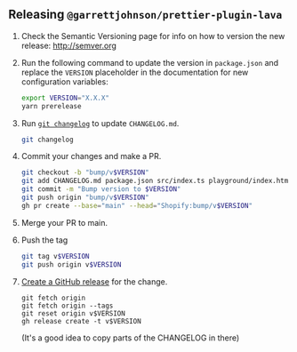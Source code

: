 ## Releasing `@garrettjohnson/prettier-plugin-lava`

1. Check the Semantic Versioning page for info on how to version the new release: http://semver.org

2. Run the following command to update the version in `package.json` and replace the `VERSION` placeholder in the documentation for new configuration variables:

   ```bash
   export VERSION="X.X.X"
   yarn prerelease
   ```

3. Run [`git changelog`](https://github.com/tj/git-extras) to update `CHANGELOG.md`.

   ```bash
   git changelog
   ```

5. Commit your changes and make a PR.

   ```bash
   git checkout -b "bump/v$VERSION"
   git add CHANGELOG.md package.json src/index.ts playground/index.html
   git commit -m "Bump version to $VERSION"
   git push origin "bump/v$VERSION"
   gh pr create --base="main" --head="Shopify:bump/v$VERSION"
   ```

6. Merge your PR to main.

7. Push the tag

   ```bash
   git tag v$VERSION
   git push origin v$VERSION
   ```

8. [Create a GitHub release](https://github.com/Garrettjohnson/prettier-plugin-lava/releases/new) for the change.

   ```
   git fetch origin
   git fetch origin --tags
   git reset origin v$VERSION
   gh release create -t v$VERSION
   ```

   (It's a good idea to copy parts of the CHANGELOG in there)
